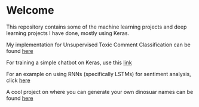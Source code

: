 # Welcome #

This repository contains some of the machine learning projects and deep learning projects I have done, mostly using Keras.

My implementation for Unsupervised Toxic Comment Classification can be found [here](https://github.com/sekharvth/toxic-comment-classification-unsupervised)

For training a simple chatbot on Keras, use this [link](https://github.com/sekharvth/simple-chatbot-keras)

For an example on using RNNs (specifically LSTMs) for sentiment analysis, click [here](https://github.com/sekharvth/sentiment-analysis-lstm)

A cool project on where you can generate your own dinosuar names can be found [here](https://github.com/sekharvth/dinosaur-name-generation-keras)


